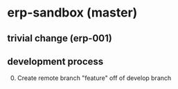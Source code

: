 # erp-sandbox (master)

## trivial change (erp-001)

## development process

0. Create remote branch "feature" off of develop branch